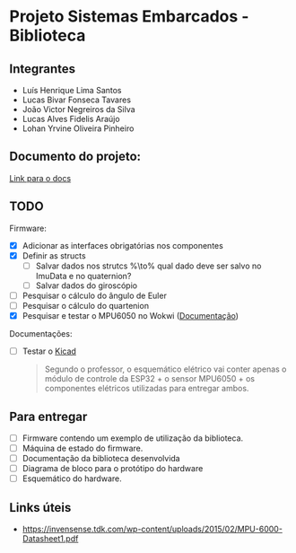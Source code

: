 # Projeto Sistemas Embarcados - Biblioteca

## Integrantes

- Luís Henrique Lima Santos
- Lucas Bivar Fonseca Tavares
- João Victor Negreiros da Silva
- Lucas Alves Fidelis Araújo
- Lohan Yrvine Oliveira Pinheiro

## Documento do projeto:
[Link para o docs](https://docs.google.com/document/d/1QsI6OhLF0TfYbNzVzPUM2ZsxLW7arz3QbxE7xBPYGtU/edit)

## TODO

Firmware:
- [x] Adicionar as interfaces obrigatórias nos componentes
- [x] Definir as structs
  - [ ] Salvar dados nos strutcs %\to% qual dado deve ser salvo no ImuData e no quaternion?
  - [ ] Salvar dados do giroscópio
- [ ] Pesquisar o cálculo do ângulo de Euler
- [ ] Pesquisar o cálculo do quartenion
- [x] Pesquisar e testar o MPU6050 no Wokwi ([Documentação](https://docs.wokwi.com/parts/wokwi-mpu6050))

Documentações:
- [ ] Testar o [Kicad](https://www.kicad.org/)
  > Segundo o professor, o esquemático elétrico vai conter apenas o módulo de controle da ESP32 + o sensor MPU6050 + os componentes elétricos utilizadas para entregar ambos.

## Para entregar
- [ ] Firmware contendo um exemplo de utilização da biblioteca.
- [ ] Máquina de estado  do firmware.
- [ ] Documentação da biblioteca desenvolvida
- [ ] Diagrama de bloco para o protótipo do hardware
- [ ] Esquemático do hardware.

## Links úteis
- https://invensense.tdk.com/wp-content/uploads/2015/02/MPU-6000-Datasheet1.pdf 
<!-- - https://github.com/nkolban/esp32-snippets/blob/d95258eb6c7a8ec6cd537a80cc2b79aa6435aab3/hardware/accelerometers/mpu6050.c -->
<!-- https://wokwi.com/projects/394646687238411265 -->
